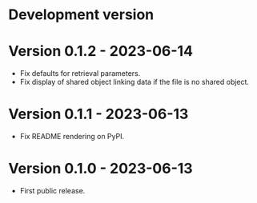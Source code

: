 # Development version

# Version 0.1.2 - 2023-06-14

* Fix defaults for retrieval parameters.
* Fix display of shared object linking data if the file is no shared object.

# Version 0.1.1 - 2023-06-13

* Fix README rendering on PyPI.

# Version 0.1.0 - 2023-06-13

* First public release.
